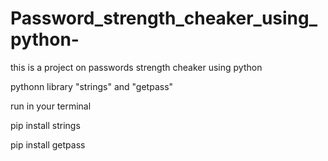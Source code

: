 # Password_strength_cheaker_using_python-

this is a project on passwords strength cheaker using python 

pythonn library "strings" and "getpass" 

run in your terminal

pip install strings 

pip install getpass
